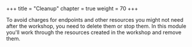 +++
title = "Cleanup"
chapter = true
weight = 70
+++

To avoid charges for endpoints and other resources you might not need after the workshop, you need to delete them or stop them. In this module you'll work through the resources created in the workshop and remove them.
